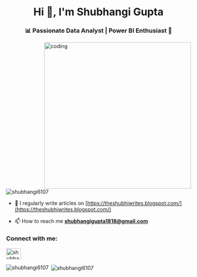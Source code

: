 <h1 align="center">Hi 👋, I'm Shubhangi Gupta</h1>
<h3 align="center">📊 Passionate Data Analyst | Power BI Enthusiast 🚀</h3>

<img align="right" alt="coding" width="400" src="https://camo.githubusercontent.com/0f2df9c6430300192232520a10bc3f09066cee3c6f1205da8490ac2b1d69d9e5/68747470733a2f2f6d69722d73332d63646e2d63662e626568616e63652e6e65742f70726f6a6563745f6d6f64756c65732f646973702f3630313031343131363737303437352e363036386265666634363430612e676966">

<p align="left"> <img src="https://komarev.com/ghpvc/?username=shubhangi6107&label=Profile%20views&color=0e75b6&style=flat" alt="shubhangi6107" /> </p>

- 📝 I regularly write articles on [https://theshubhiwrites.blogspot.com/](https://theshubhiwrites.blogspot.com/)

- 📫 How to reach me **shubhangigupta1818@gmail.com**

<h3 align="left">Connect with me:</h3>
<p align="left">
<a href="https://linkedin.com/in/shubhangi gupta" target="blank"><img align="center" src="https://raw.githubusercontent.com/rahuldkjain/github-profile-readme-generator/master/src/images/icons/Social/linked-in-alt.svg" alt="shubhangi gupta" height="30" width="40" /></a>
</p>

<p><img align="left" src="https://github-readme-stats.vercel.app/api/top-langs?username=shubhangi6107&show_icons=true&locale=en&layout=compact" alt="shubhangi6107" /></p>

<p>&nbsp;<img align="center" src="https://github-readme-stats.vercel.app/api?username=shubhangi6107&show_icons=true&locale=en" alt="shubhangi6107" /></p>


